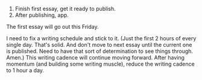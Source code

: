 1. Finish first essay, get it ready to publish.
2. After publishing, app.

The first essay will go out this Friday.

I need to fix a writing schedule and stick to it. (Just the first 2 hours of every single day. That's solid. And don't move to next essay until the current one is published. Need to have that sort of determination to see things through. Amen.) This writing cadence will continue moving forward. After having momentum (and building some writing muscle), reduce the writing cadence to 1 hour a day.